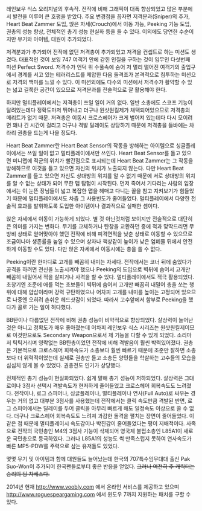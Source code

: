 레인보우 식스 오리지널의 후속작. 전작에 비해 그래픽이 대폭 향상되었고 많은 부분에서 발전을 이루어 큰 호평을 받았다. 주요 변경점을 꼽자면
저격분과(Sniper)의 추가, Heart Beat Zammer 도입, 앉은 자세(Crouch)에서 이동 가능, Peeking 기능 도입,
권총의 성능 향상, 전체적인 총기 성능 현실화 등을 들 수 있다. 이외에도 당연한 수순이지만 무기와 아이템, 대원이 추가되었다.

저격분과가 추가되어 전작에 없던 저격총이 추가되었고 저격을 컨셉트로 하는 미션도 생겼다. 대표적인 것이 보잉 747 여객기 안에 갇힌 인질을
구하는 것이 임무인 다섯번째 미션 Perfect Sword. 저격수가 언덕 위 수풀속에 숨어 저 멀리 떨어진 여객기의 출입구에서 경계를 서고
있는 테러리스트를 제압한 다음 돌격조가 본격적으로 침투하는 미션으로 저격의 백미를 느낄 수 있다. 이 미션외에도 다수의 미션에서 저격수가
활약할 수 있는 넓고 길쭉한 공간이 있으므로 저격분과를 전술적으로 잘 활용해야 한다.

하지만 멀티플레이에서는 저격총이 쓰일 일이 거의 없다. 일반 소총에도 스코프 기능이 달려있는데다 정확도마저 뛰어나고 더구나 원샷원킬제가
채택되어있으므로 저격총의 메리트가 없기 때문. 저격총은 이동시 크로스헤어가 크게 벌어져 있는데다 다시 모이려면 꽤나 긴 시간이 걸리고 더구나
격발 딜레이도 상당하기 때문에 저격총을 들바에는 차라리 권총을 드는게 나을 정도다.

Heart Beat Zammer란 Heart Beat Sensor의 작동을 방해하는 아이템으로 싱글플레이에서는 쓰일 일이 없고
멀티플레이에서만 쓰인다. Heart Beat Sensor를 들고 있으면 미니맵에 적군의 위치가 빨간점으로 표시되는데 Heart Beat
Zammer는 그 작동을 방해하므로 이것을 들고 있으면 자신의 위치가 노출되지 않는다. 다만 Heart Beat Zammer를 들고 있으면
자신도 상대방의 위치를 알 수 없기 때문에 서로 상대방의 위치를 알 수 없는 상태가 되어 무한 맵 탐험이 시작된다. 먼저 죽어서 기다리는
사람의 입장에서는 이 눈뜬 장님들이 넓고 복잡한 맵을 헤매고 다니는 꼴을 참고 지켜보기가 힘들었기 때문에 멀티플레이에서도 차츰 그 사용빈도가
줄어들었다. 멀티플레이에서 다양한 전술적 효과를 발휘하도록 도입한 아이템이나 결과적으로 실패한 셈이다.

앉은 자세에서 이동이 가능하게 되었다. 별 것 아닌것처럼 보이지만 전술적으로 대단히 큰 의미를 가지는 변화다. 무기를 교체하거나 탄창을
교환하던 중에 적과 맞딱드리면 무방비 상태로 얻어맞아야 했던 전작에 비해 피격면적을 낮춘 상태로 이동할 수 있으므로 조금이나마 생존률을 높일
수 있으며 상자나 책상같이 높이가 낮은 엄폐물 뒤에서 안전하게 이동할 수도 있다. 다만 앉은 자세에서 이동시에는 총을 쏠 수 없다.

Peeking이란 한마디로 고개를 빼꼼히 내미는 자세다. 전작에서는 코너 뒤에 숨었다가 공격을 하려면 전신을 노출시켜야 했으나
Peeking의 도입으로 벽뒤에 숨어서 고개만 빼꼼히 내밀어서 적을 살피거나 사격을 할 수 있다. 멀티플레이에서도 적극 활용되었다. 초창기엔
조준에 애를 먹는 초보들이 벽뒤에 숨어서 고개만 빼꼼히 내밀어 총을 쏘는 행위에 대해 얍삽이라며 강력 규탄하였으나 어차피 고개를 내미를
높이는 고정되어 있으므로 나중엔 오히려 손쉬운 헤드샷감이 되었다. 따라서 고수앞에서 함부로 Peeking을 했다가 골로 가는 일이 허다했다.

BB탄이나 다름없던 전작에 비해 권총 성능이 비약적으로 향상되었다. 살상력이 늘어난 것은 아니고 정확도가 매우 좋아졌는데 어차피 레인보우
식스 시리즈는 원샷원킬제이므로 이것만으로도 Secondary Weapon으로서 제 기능을 다할 수 있게 되었다. 소리마저 틱틱거리며 영락없는
BB탄총이었던 전작에 비해 격발음이 훨씬 박력있어졌다. 권총은 기본적으로 크로스헤어 회복속도가 소총보다 훨씬 빠르기 때문에 조준만 잘하면
소총보다 더 위력적이었는데 실제로 권총만 들고 소총든 양민들을 학살하는 고수들의 모습을 심심치 않게 볼 수 있었다. 권총전도 인기가
상당했다.

전체적인 총기 성능이 현실화되었다. 쉽게 말해 총기 성능이 저하되었다. 살상력은 그대로이나 3점사 선택시 격발속도가 현저하게 줄어들었고
크로스헤어 회복속도도 느려졌다. 전작이나, 로그 스피어나, 싱글플레이나, 멀티플레이나 연사(Full Auto)로 싸우는 경우는 거의 없고
대부분 3점사를 사용했는데 전작에서는 클릭 속도만큼 격발된 반면, 로그 스피어에서는 딜레이를 두어 클릭을 아무리 빠르게 해도 일정속도
이상으로 쏠 수 없다. 더구나 크로스헤어 회복속도도 느려져 과감한 돌격을 펼치는 장면이 줄어들었다. 이같은 점 때문에 멀티플레이시 속도감이나
박진감이 줄어들었다는 평이 지배적이다. 사족으로 전작의 국민총인 M4의 3점사 기능이 삭제되어 영국제 불펍소총인 L85A1이 새로운
국민총으로 등극하였다. 그러나 L85A1의 성능도 썩 만족스럽지 못하여 연사속도가 빠른 MP5-PDW를 주력으로 삼는 유저들도 있었다.

몇몇 무기 및 아이템과 함께 대원들도 늘어났는데 한국의 707특수임무대대 출신 Pak Suo-Won이 추가되어 한국팬들로부터 좋은 반응을
얻었다. <del>그러나 여전히 주 캐릭터는 승리의 딩 차베스다.</del>

2014년 현재 <http://www.voobly.com> 에서 온라인 서비스를 제공하고 있으며
<http://www.roguespeargaming.com> 에서 윈도우 7까지 지원하는 패치를 구할 수 있다.

